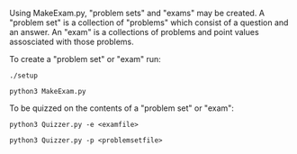 Using MakeExam.py, "problem sets" and "exams" may be created. A 
"problem set" is a collection of "problems" which consist of a
question and an answer. An "exam" is a collections of problems 
and point values assosciated with those problems.

To create a "problem set" or "exam" run:

	./setup
	
	python3 MakeExam.py

To be quizzed on the contents of a "problem set" or "exam":

	python3 Quizzer.py -e <examfile>
	
	python3 Quizzer.py -p <problemsetfile>



